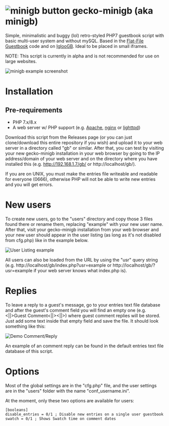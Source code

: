 # ![minigb button](https://github.com/ThatRoboticFish/minigb/blob/main/img/minigb.gif?raw=true) gecko-minigb (aka minigb)

Simple, minimalistic and buggy (lol) retro-styled PHP7 guestbook script with basic multi-user system and without mySQL. Based in the [Flat-File Guestbook](https://github.com/taufik-nurrohman/flat-file-guestbook) code and on [IglooGB](https://gb.igloocafe.space/). Ideal to be placed in small iframes.

NOTE: This script is currently in alpha and is not recommended for use on large websites.

![minigb example screenshot](https://geckof.dimension.sh/img/misc/2023-01-04_102307.png)

# Installation

## Pre-requirements
* PHP 7.x/8.x
* A web server w/ PHP support (e.g. [Apache](https://httpd.apache.org/), [nginx](https://nginx.org/) or [lighttpd](https://lighttpd.net/))

Download this script from the Releases page (or you can just clone/download this entire repository if you wish) and upload it to your web server in a directory called "gb" or similar. After that, you can test by visiting your new gecko-minigb installation in your web browser by going to the IP address/domain of your web server and on the directory where you have installed this (e.g. http://192.168.1.7/gb/ or http://localhost/gb/).

If you are on UNIX, you must make the entries file writeable and readable for everyone (0666), otherwise PHP will not be able to write new entries and you will get errors.

# New users
To create new users, go to the "users" directory and copy those 3 files found there or rename them, replacing "example" with your new user name. After that, visit your gecko-minigb installation from your web browser and your new user should appear in the user listing (as long as it's not disabled from cfg.php) like in the example below.

![User Listing example](https://media.discordapp.net/attachments/972204450456428554/1124868782972751924/image.png)

All users can also be loaded from the URL by using the "usr" query string (e.g. http://localhost/gb/index.php?usr=example or http://localhost/gb/?usr=example if your web server knows what index.php is).

# Replies
To leave a reply to a guest's message, go to your entries text file database and after the guest's comment field you will find an empty one (e.g. <||>Guest Comment<||><||>) where guest comment replies will be stored. Just add some text inside that empty field and save the file. It should look something like this:

![Demo Comment/Reply](https://geckof.dimension.sh/img/misc/minigb_demo_reply.jpg)

An example of an comment reply can be found in the default entries text file database of this script.

# Options
Most of the global settings are in the "cfg.php" file, and the user settings are in the "users" folder with the name "conf_username.ini".

At the moment, only these two options are available for users:

```
[booleans]
disable_entries = 0/1 ; Disable new entries on a single user guestbook
swatch = 0/1 ; Shows Swatch time on comment dates
```
